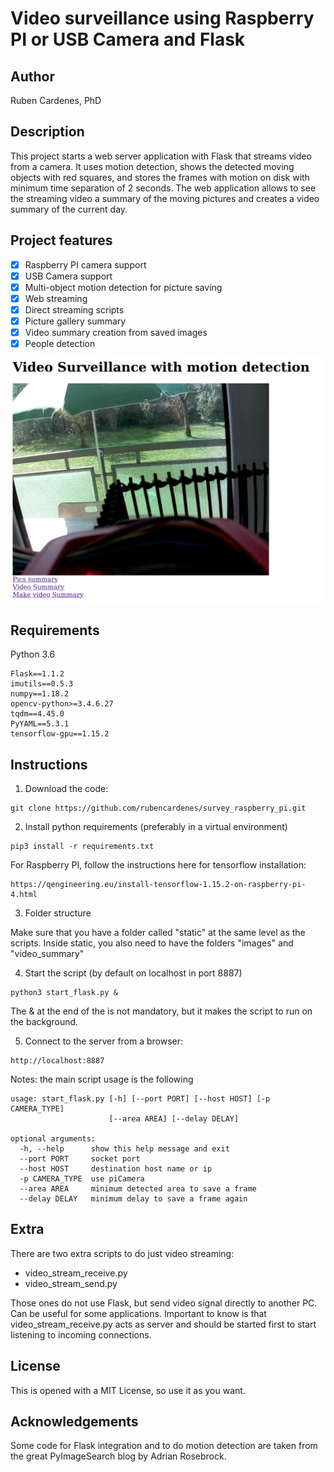 # Video surveillance using Raspberry PI or USB Camera and Flask

## Author 
Ruben Cardenes, PhD

## Description

This project starts a web server application with Flask that streams video from a camera. 
 It uses motion detection, shows the detected moving objects with red squares, and stores the frames with motion on disk with minimum time separation of 2 seconds. 
The web application allows to see the streaming video a summary of the moving pictures and creates a video summary of the current day.
 
 ## Project features 

- [x] Raspberry PI camera support
- [x] USB Camera support 
- [x] Multi-object motion detection for picture saving 
- [x] Web streaming 
- [x] Direct streaming scripts  
- [x] Picture gallery summary
- [x] Video summary creation from saved images 
- [x] People detection 

![image](example.png)

## Requirements

Python 3.6 

```
Flask==1.1.2
imutils==0.5.3
numpy==1.18.2
opencv-python>=3.4.6.27
tqdm==4.45.0
PyYAML==5.3.1
tensorflow-gpu==1.15.2
```

## Instructions 

1. Download the code:
```
git clone https://github.com/rubencardenes/survey_raspberry_pi.git
```

2. Install python requirements (preferably in a virtual environment) 
```
pip3 install -r requirements.txt 
```

For Raspberry PI, follow the instructions here for tensorflow installation:
```
https://qengineering.eu/install-tensorflow-1.15.2-on-raspberry-pi-4.html
```

3. Folder structure 

Make sure that you have a folder called "static" at the same level as the scripts. 
Inside static, you also need to have the folders "images" and "video_summary"
 
4. Start the script (by default on localhost in port 8887)
```
python3 start_flask.py &
```
The & at the end of the is not mandatory, but it makes the script to run on the background. 

5. Connect to the server from a browser:
```
http://localhost:8887
```

Notes: the main script usage is the following  

```
usage: start_flask.py [-h] [--port PORT] [--host HOST] [-p CAMERA_TYPE]
                      [--area AREA] [--delay DELAY]

optional arguments:
  -h, --help      show this help message and exit
  --port PORT     socket port
  --host HOST     destination host name or ip
  -p CAMERA_TYPE  use piCamera
  --area AREA     minimum detected area to save a frame
  --delay DELAY   minimum delay to save a frame again
```
## Extra

There are two extra scripts to do just video streaming:

- video_stream_receive.py
- video_stream_send.py  

Those ones do not use Flask, but send video signal directly to another PC. Can be useful for some applications. 
Important to know is that video_stream_receive.py acts as server and should be started first to start listening to incoming connections. 

## License 
This is opened with a MIT License, so use it as you want.    

## Acknowledgements

Some code for Flask integration and to do motion detection are taken from the great PyImageSearch blog by Adrian Rosebrock. 


